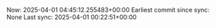 Now: 2025-04-01 04:45:12.255483+00:00 Earliest commit since sync: None Last sync: 2025-04-01 00:22:51+00:00

